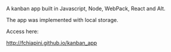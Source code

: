 A kanban app built in Javascript, Node, WebPack, React and Alt.

The app was implemented with local storage.

Access here:

http://fchiapini.github.io/kanban_app